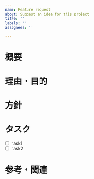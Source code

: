```yaml
---
name: Feature request
about: Suggest an idea for this project
title: ''
labels: ''
assignees: ''

---
```


# 概要
<!-- 必須項目 -->

# 理由・目的
<!-- 必須項目 -->

# 方針

# タスク
<!-- 必須項目 -->
- [ ] task1
- [ ] task2

# 参考・関連
<!-- 任意項目 -->
